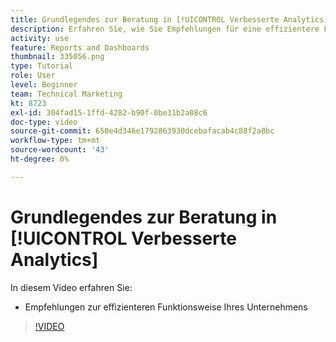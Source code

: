 ```yaml
---
title: Grundlegendes zur Beratung in [!UICONTROL Verbesserte Analytics]
description: Erfahren Sie, wie Sie Empfehlungen für eine effizientere Funktionsweise Ihres Unternehmens in Workfront formulieren können.
activity: use
feature: Reports and Dashboards
thumbnail: 335056.png
type: Tutorial
role: User
level: Beginner
team: Technical Marketing
kt: 8723
exl-id: 304fad15-1ffd-4282-b90f-0be31b2a08c6
doc-type: video
source-git-commit: 650e4d346e1792863930dcebafacab4c88f2a8bc
workflow-type: tm+mt
source-wordcount: '43'
ht-degree: 0%

---
```


# Grundlegendes zur Beratung in [!UICONTROL Verbesserte Analytics]

In diesem Video erfahren Sie:

* Empfehlungen zur effizienteren Funktionsweise Ihres Unternehmens

>[!VIDEO](https://video.tv.adobe.com/v/335056/?quality=12&learn=on)
